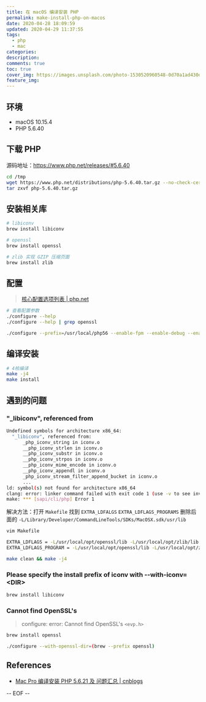 ```yaml
---
title: 在 macOS 编译安装 PHP
permalink: make-install-php-on-macos
date: 2020-04-28 18:09:59
updated: 2020-04-29 11:37:55
tags:
  - php
  - mac
categories:
description:
comments: true
toc: true
cover_img: https://images.unsplash.com/photo-1530520960548-0d70a1ad430d?ixlib=rb-1.2.1&ixid=eyJhcHBfaWQiOjEyMDd9&auto=format&fit=crop&w=640&q=80
feature_img:
---
```


## 环境

- macOS 10.15.4
- PHP 5.6.40

<!-- more -->

## 下载 PHP

源码地址：https://www.php.net/releases/#5.6.40

```bash
cd /tmp
wget https://www.php.net/distributions/php-5.6.40.tar.gz --no-check-certificate
tar zxvf php-5.6.40.tar.gz
```

## 安装相关库

```bash
# libiconv
brew install libiconv

# openssl
brew install openssl

# zlib 实现 GZIP 压缩页面
brew install zlib
```

## 配置

> [核心配置选项列表 | php.net](https://www.php.net/manual/zh/configure.about.php)

```bash
# 查看配置参数
./configure --help
./configure --help | grep openssl

./configure --prefix=/usr/local/php56 --enable-fpm --enable-debug --enable-gd-native-ttf --with-mysqli=mysqlnd --with-pdo-mysql=mysqlnd --with-openssl=(brew --prefix openssl) --enable-mbstring --with-zlib=(brew --prefix zlib) --enable-zip --with-iconv=(brew --prefix libiconv)
```

## 编译安装

```bash
# 4核编译
make -j4
make install
```

## 遇到的问题

### "\_libiconv", referenced from

```bash
Undefined symbols for architecture x86_64:
  "_libiconv", referenced from:
      _php_iconv_string in iconv.o
      __php_iconv_strlen in iconv.o
      __php_iconv_substr in iconv.o
      __php_iconv_strpos in iconv.o
      __php_iconv_mime_encode in iconv.o
      __php_iconv_appendl in iconv.o
      _php_iconv_stream_filter_append_bucket in iconv.o
      ...
ld: symbol(s) not found for architecture x86_64
clang: error: linker command failed with exit code 1 (use -v to see invocation)
make: *** [sapi/cli/php] Error 1
```

解决方法：打开 `Makefile` 找到 `EXTRA_LDFALGS` `EXTRA_LDFLAGS_PROGRAMS` 删除后面的 `-L/Library/Developer/CommandLineTools/SDKs/MacOSX.sdk/usr/lib`

```bash
vim Makefile

EXTRA_LDFLAGS = -L/usr/local/opt/openssl/lib -L/usr/local/opt/zlib/lib -L/usr/local/opt/libiconv/lib
EXTRA_LDFLAGS_PROGRAM = -L/usr/local/opt/openssl/lib -L/usr/local/opt/zlib/lib -L/usr/local/opt/libiconv/lib
```

```bash
make clean && make -j4
```

### Please specify the install prefix of iconv with --with-iconv=\<DIR\>

```bash
brew install libiconv
```

### Cannot find OpenSSL's

> configure: error: Cannot find OpenSSL's `<evp.h>`

```bash
brew install openssl
```

```bash
./configure --with-openssl-dir=(brew --prefix openssl)
```

## References

- [Mac Pro 编译安装 PHP 5.6.21 及 问题汇总 | cnblogs](https://www.cnblogs.com/52php/p/5683356.html)

-- EOF --
